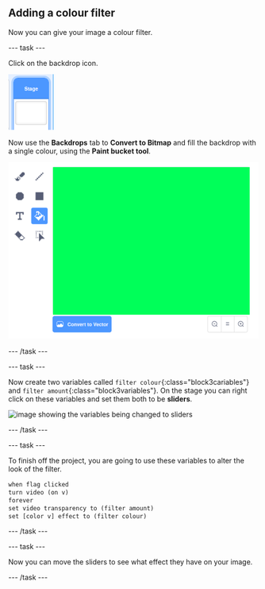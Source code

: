 ## Adding a colour filter

Now you can give your image a colour filter.

--- task ---

Click on the backdrop icon.

![image showing stage icon](images/stage.png)

Now use the **Backdrops** tab to **Convert to Bitmap** and fill the backdrop with a single colour, using the **Paint bucket tool**.

![image showing the filled in backdrop for the stage](images/paint-bucket.png)

--- /task ---

--- task ---

Now create two variables called `filter colour`{:class="block3cariables"} and `filter amount`{:class="block3variables"}. On the stage you can right click on these variables and set them both to be **sliders**.

![image showing the variables being changed to sliders](images/slider.png)

--- /task ---

--- task ---

To finish off the project, you are going to use these variables to alter the look of the filter.

~~~blocks3
when flag clicked
turn video (on v)
forever
set video transparency to (filter amount)
set [color v] effect to (filter colour)
~~~

--- /task ---

--- task ---

Now you can move the sliders to see what effect they have on your image.

--- /task ---





